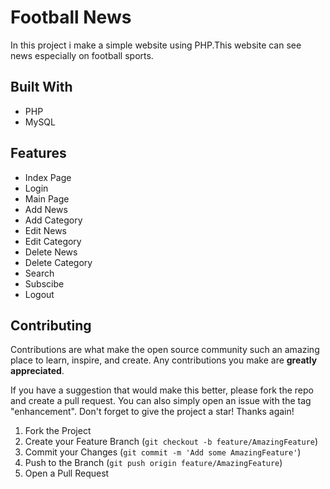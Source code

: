 # Football News
In this project i make a simple website using PHP.This website can see news especially on football sports.

## Built With
* PHP
* MySQL

## Features
* Index Page
* Login
* Main Page
* Add News
* Add Category
* Edit News
* Edit Category
* Delete News
* Delete Category
* Search
* Subscibe
* Logout

## Contributing
Contributions are what make the open source community such an amazing place to learn, inspire, and create. Any contributions you make are **greatly appreciated**.

If you have a suggestion that would make this better, please fork the repo and create a pull request. You can also simply open an issue with the tag "enhancement".
Don't forget to give the project a star! Thanks again!

1. Fork the Project
2. Create your Feature Branch (`git checkout -b feature/AmazingFeature`)
3. Commit your Changes (`git commit -m 'Add some AmazingFeature'`)
4. Push to the Branch (`git push origin feature/AmazingFeature`)
5. Open a Pull Request
